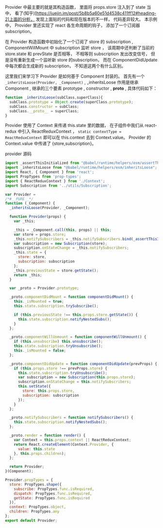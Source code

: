 Provider 中最主要的就是其构造函数， 里面将 props.store 注入到了 state 当中， 看了(知乎)[https://juejin.im/post/5b8b5a60e51d4538c411ff12#heading-2]上面的分析， 发现上面贴的代码和现在版本的不一样， 代码差异较大。 本示例中， Provider 里还实现了 react 各生命周期的钩子， 添加了一个订阅器 subscription。

在 Provider 构造函数中初始化了一个订阅了 store 的 subscription , ComponentWillMount 中 subscription 监听 store ， 该周期中还判断了当前的 store.state 和 prevState 是否相等， 不相等则 subscription 发出改变信号， 但是没有重新生成一个监听新 store 的subscription， 而在 ComponentDidUpdate 中每次都会生成新的 subscription， 不知道这两个有什么区别。

这里我们来学习下 Provider 是如何基于 Component 封装的。 首先有一个 `_inheritsLoose(Provider, _Component)` , _inheritsLoose 作用是继承 Component , 继承的三个要素 prototype , constructor , __proto__ , 具体代码如下：
```js
function _inheritsLoose(subClass,superClass){
  subClass.prototype = Object.create(superClass.prototype);
  subClass.constructor = subClass;
  subClass.__proto__ = superClass;
}
```

Provider 使用了 Context 来传递 this.state 里的数据， 在子组件中我们从 react-redux 中引入 ReactReduxContext ， `static contextType = ReactReduxContext` 即可以在 this.context 去到 Context.value。
Provider 的 Context.value 中传递了 {store,subscription}。



provider 源码
```js
import _assertThisInitialized from "@babel/runtime/helpers/esm/assertThisInitialized";
import _inheritsLoose from "@babel/runtime/helpers/esm/inheritsLoose";
import React, { Component } from 'react';
import PropTypes from 'prop-types';
import { ReactReduxContext } from './Context';
import Subscription from '../utils/Subscription';

var Provider =
/*#__PURE__*/
function (_Component) {
  _inheritsLoose(Provider, _Component);

  function Provider(props) {
    var _this;

    _this = _Component.call(this, props) || this;
    var store = props.store;
    _this.notifySubscribers = _this.notifySubscribers.bind(_assertThisInitialized(_this));
    var subscription = new Subscription(store);
    subscription.onStateChange = _this.notifySubscribers;
    _this.state = {
      store: store,
      subscription: subscription
    };
    _this.previousState = store.getState();
    return _this;
  }

  var _proto = Provider.prototype;

  _proto.componentDidMount = function componentDidMount() {
    this._isMounted = true;
    this.state.subscription.trySubscribe();

    if (this.previousState !== this.props.store.getState()) {
      this.state.subscription.notifyNestedSubs();
    }
  };

  _proto.componentWillUnmount = function componentWillUnmount() {
    if (this.unsubscribe) this.unsubscribe();
    this.state.subscription.tryUnsubscribe();
    this._isMounted = false;
  };

  _proto.componentDidUpdate = function componentDidUpdate(prevProps) {
    if (this.props.store !== prevProps.store) {
      this.state.subscription.tryUnsubscribe();
      var subscription = new Subscription(this.props.store);
      subscription.onStateChange = this.notifySubscribers;
      this.setState({
        store: this.props.store,
        subscription: subscription
      });
    }
  };

  _proto.notifySubscribers = function notifySubscribers() {
    this.state.subscription.notifyNestedSubs();
  };

  _proto.render = function render() {
    var Context = this.props.context || ReactReduxContext;
    return React.createElement(Context.Provider, {
      value: this.state
    }, this.props.children);
  };

  return Provider;
}(Component);

Provider.propTypes = {
  store: PropTypes.shape({
    subscribe: PropTypes.func.isRequired,
    dispatch: PropTypes.func.isRequired,
    getState: PropTypes.func.isRequired
  }),
  context: PropTypes.object,
  children: PropTypes.any
};
export default Provider;
```
